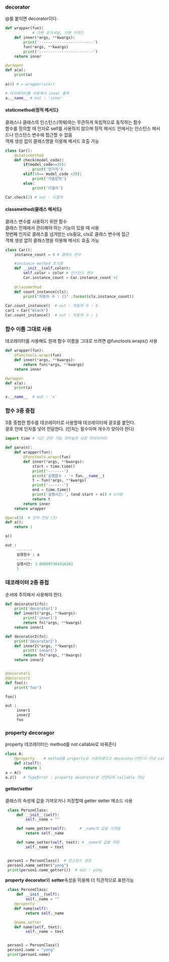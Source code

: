 ### decorator

@를 붙이면 decorator이다.  
```python
def wrapper(fun):
            # 가변 포지셔널, 가변 키워드
    def inner(*args, **kwargs):
        print('------------------------')
        fun(*args, **kwargs)
        print('------------------------')
    return inner

@wrapper
def a(a):
    print(a)
    
a(4) # = wrapper(a(4))

# 데코레이터를 사용해서 inner 출력
a.__name__ # out : 'inner'
```

#### staticmethod(정적 메서드)  
클래스나 클래스의 인스턴스(객체)와는 무관하게 독립적으로 동작하는 함수   
함수를 정의할 때 인자로 self를 사용하지 않으며 정적 메서드 안에서는 인스턴스 메서드나 인스턴스 변수에 접근할 수 없음  
객체 생성 없이 클래스명을 이용해 메서드 호출 가능
```python
class Car():
    @staticmethod
    def check(model_code):
        if(model_code>=20):
            print('전기차')
        elif(10<= model_code <20):
            print('가솔린차')
        else:
            print('디젤차')

Car.check(2) # out : 디젤차
```

#### classmethod(클래스 메서드)  
클래스 변수를 사용하기 위한 함수  
클래스 전체에서 관리해야 하는 기능이 있을 때 사용  
첫번째 인자로 클래스를 넘겨받는 cls필요, cls로 클래스 변수에 접근  
객체 생성 없이 클래스명을 이용해 메서드 호출 가능
```python
class Car():
    instance_count = 0 # 클래스 변수

    #instance method 초기화
    def __init__(self,color):
        self.color = color # 인스턴스 변수
        Car.instance_count = Car.instance_count +1
        
    @classmethod
    def count_instance(cls):
        print("자동차 수 : {}" .format(cls.instance_count))
     
Car.count_instance()  # out : 자동차 수 : 0
car1 = Car("black")
Car.count_instance()  # out : 자동차 수 : 1
```

### 함수 이름 그대로 사용  
데코레이터를 사용해도 원래 함수 이름을 그대로 쓰려면  @functools.wraps() 사용
```python
def wrapper(fun):
    @functools.wraps(fun)
    def inner(*args, **kwargs):
        return fun(*args, **kwargs)
    return inner

@wrapper
def x(a):
    print(a)

x.__name__  # out : 'x'
```


### 함수 3중 중첩  
3중 중첩한 함수를 데코레이터로 사용할때 데코레이터에 괄호를 붙인다.  
괄호 안에 인자를 넣어 전달한다. (인자는 필수이며 개수가 맞아야 한다)
```python
import time # 시간 관련 기능 모아놓은 내장 라이브러리

def para(n):
    def wrapper(fun):
        @functools.wraps(fun)
        def inner(*args, **kwargs):
            start = time.time()
            print('-------')
            print('실행함수 : '+ fun.__name__)
            t = fun(*args, **kwargs)
            print('-------')
            end = time.time()
            print('실행시간:', (end-start + n)) # n사용
            return t
        return inner
    return wrapper

@para(3)  # 인자 전달 (3)
def a():
    return 1

a()
```
```python
out : 
     -------
     실행함수 : a
     -------
     실행시간: 3.000997304916382
     1
```

### 데코레이터 2중 중첩  
순서에 주의해서 사용해야 한다.
```python
def decorator1(fn):
    print('decorator1')
    def inner1(*args, **kwargs):
        print('inner1')
        return fn(*args, **kwargs)
    return inner1

def decorator2(fn):
    print('decorator2')
    def inner2(*args, **kwargs):
        print('inner2')
        return fn(*args, **kwargs)
    return inner2


@decorator1
@decorator2
def foo():
    print("foo")

foo()
```
```python
out : 
     inner1
     inner2
     foo
```

### property decoragor  
property 데코레이터는 method를 not callable로 바꿔준다
```python
class A: 
    @property    # method를 property로 사용하겠다고 decorator선언(더 이상 callable이 아님)
    def z(self):
        return 1
a = A()
a.z()   # TypeError : property decorator로 선언되어 callable 아님
```
#### getter/setter  
클래스의 속성에 값을 가져오거나 저장할때 getter setter 메소드 사용
```python
 class PersonClass:
     def __init__(self):
         self._name = ""

     def name_getter(self):      # _name의 값을 가져옴
         return self._name

     def name_setter(self, text): # _name에 값을 저장
         self._name = text


 person1 = PersonClass()  # 인스턴스 생성
 person1.name_setter("yong")
 print(person1.name_getter())  # out : yong
```
**property decorator**와 **setter**속성을 이용해 더 직관적으로 표현가능
```python
 class PersonClass:
     def __init__(self):
         self._name = ""
    @property
    def name(self):
         return self._name

    @name.setter
    def name(self, text):
         self._name = text


 person1 = PersonClass()
 person1.name = "yong"
 print(person1.name)
```

